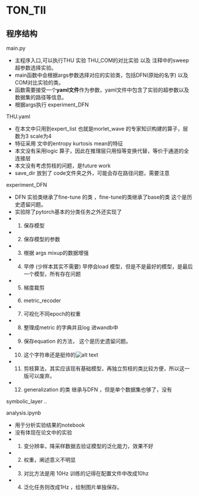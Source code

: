 # TON_TII 

## 程序结构

main.py
- 主程序入口,可以执行THU 实验 THU_COM的对比实验 以及 注释中的sweep 超参数选择实验。
- main函数中会根据args参数选择对应的实验类，包括DFN(原始的名字) 以及COM对比实验的类。
- 函数需要接受一个**yaml文件**作为参数，yaml文件中包含了实验的超参数以及数据集的路径等信息。
- 根据args执行 experiment_DFN

THU.yaml
- 在本文中只用到expert_list 也就是morlet_wave 的专家知识构建的算子，层数为3 scale为4
- 特征采用 文中的entropy kurtosis mean的特征
- 本文没有采用logic 算子，因此在推理层只用恒等变换代替，等价于通道的全连接层
- 本文没有考虑剪枝的问题，是future work
- save_dir 放到了 code文件夹之外，可能会存在路径问题，需要注意


experiment_DFN
- DFN 实验类继承了fine-tune 的类 ，fine-tune的类继承了base的类 这个是历史遗留问题。
- 实验除了pytorch基本的分类任务之外还实现了
- 1. 保存模型
- 2. 保存模型的参数
- 3. 根据 args mixup的数据增强
- 4. 早停 (少样本其实不需要) 早停会load 模型，但是不是最好的模型，是最后一个模型，所有存在问题
- 5. 梯度裁剪
- 6. metric_recoder
- 7. 可视化不同epoch的权重
- 8. 整理成metric 的字典并且log 进wandb中
- 9. 保存equation 的方法， 这个是历史遗留问题。
- 10. 这个字符串还是挺帅的![alt text](image-1.png)
- 11. 剪枝算法，其实应该现有基础模型，再独立剪枝的类比较方便，所以这一版可以废弃。
- 12. generalization 的类 继承与DFN ，但是单个数据集也够了，没有

symbolic_layer
..

analysis.ipynb
- 用于分析实验结果的notebook
- 没有体现在论文中的实验
- 1. 变分辨率，降采样数据去验证模型的泛化能力，效果不好
- 2. 权重，阐述意义不明显
- 3. 对比方法是用 10Hz 训练的记得在配置文件中改成10hz
- 4. 泛化任务则改成1Hz ，绘制图片单独保存。


